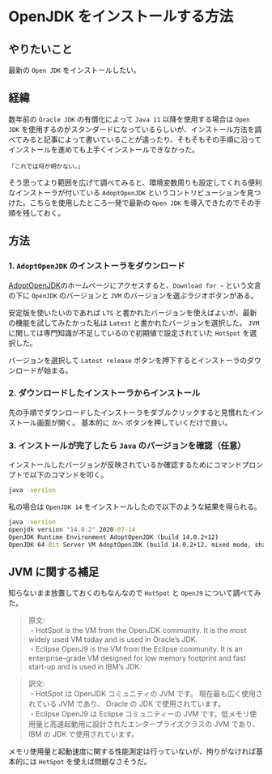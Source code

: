 # OpenJDK をインストールする方法

## やりたいこと

最新の `Open JDK` をインストールしたい。

## 経緯

数年前の `Oracle JDK` の有償化によって `Java 11` 以降を使用する場合は `Open JDK` を使用するのがスタンダードになっているらしいが、インストール方法を調べてみると記事によって書いていることが違ったり、そもそもその手順に沿ってインストールを進めても上手くインストールできなかった。

`「これでは埒が明かない。」`

そう思ってより範囲を広げて調べてみると、環境変数周りも設定してくれる便利なインストーラが付いている `AdoptOpenJDK` というコントリビューションを見つけた。こちらを使用したところ一発で最新の `Open JDK` を導入できたのでその手順を残しておく。

## 方法

### 1. `AdoptOpenJDK` のインストーラをダウンロード

[AdoptOpenJDK](https://adoptopenjdk.net/)のホームページにアクセスすると、`Download for ~` という文言の下に `OpenJDK` のバージョンと `JVM` のバージョンを選ぶラジオボタンがある。

安定版を使いたいのであれば `LTS` と書かれたバージョンを使えばよいが、最新の機能を試してみたかった私は `Latest` と書かれたバージョンを選択した。 `JVM` に関しては専門知識が不足しているので初期値で設定されていた `HotSpot` を選択した。

バージョンを選択して `Latest release` ボタンを押下するとインストーラのダウンロードが始まる。

### 2. ダウンロードしたインストーラからインストール

先の手順でダウンロードしたインストーラをダブルクリックすると見慣れたインストール画面が開く。
基本的に `次へ` ボタンを押していくだけで良い。

### 3. インストールが完了したら `Java` のバージョンを確認（任意）

インストールしたバージョンが反映されているか確認するためにコマンドプロンプトで以下のコマンドを叩く。

```cmd
java -version
```

私の場合は `OpenJDK 14` をインストールしたので以下のような結果を得られる。

```cmd
java -version
openjdk version "14.0.2" 2020-07-14
OpenJDK Runtime Environment AdoptOpenJDK (build 14.0.2+12)
OpenJDK 64-Bit Server VM AdoptOpenJDK (build 14.0.2+12, mixed mode, sharing)
```

## JVM に関する補足

知らないまま放置しておくのもなんなので `HotSpot` と `OpenJ9` について調べてみた。

> 原文:<br>
> ・HotSpot is the VM from the OpenJDK community. It is the most widely used VM today and is used in Oracle’s JDK.<br>
> ・Eclipse OpenJ9 is the VM from the Eclipse community. It is an enterprise-grade VM designed for low memory footprint and fast start-up and is used in IBM’s JDK.

> 訳文:<br>
> ・HotSpot は OpenJDK コミュニティの JVM です。 現在最も広く使用されている JVM であり、 Oracle の JDK で使用されています。<br>
> ・Eclipse OpenJ9 は Eclipse コミュニティーの JVM です。低メモリ使用量と高速起動用に設計されたエンタープライズクラスの JVM であり、 IBM の JDK で使用されています。

メモリ使用量と起動速度に関する性能測定は行っていないが、拘りがなければ基本的には `HotSpot` を使えば問題なさそうだ。

